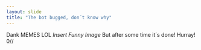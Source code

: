 ```yaml
---
layout: slide
title: "The bot bugged, don´t know why"
---
```

Dank MEMES LOL *Insert Funny Image*
But after some time it´s done!
Hurray! 0//
